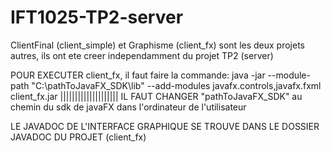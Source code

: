 # IFT1025-TP2-server

ClientFinal (client_simple) et Graphisme (client_fx) sont les deux projets autres, ils ont ete creer independamment du projet TP2 (server)

POUR EXECUTER client_fx, il faut faire la commande: java -jar --module-path "C:\pathToJavaFX_SDK\lib" --add-modules javafx.controls,javafx.fxml client_fx.jar |||||||||||||||||||| IL FAUT CHANGER "pathToJavaFX_SDK" au chemin du sdk de javaFX dans l'ordinateur de l'utilisateur

LE JAVADOC DE L'INTERFACE GRAPHIQUE SE TROUVE DANS LE DOSSIER JAVADOC DU PROJET (client_fx)
